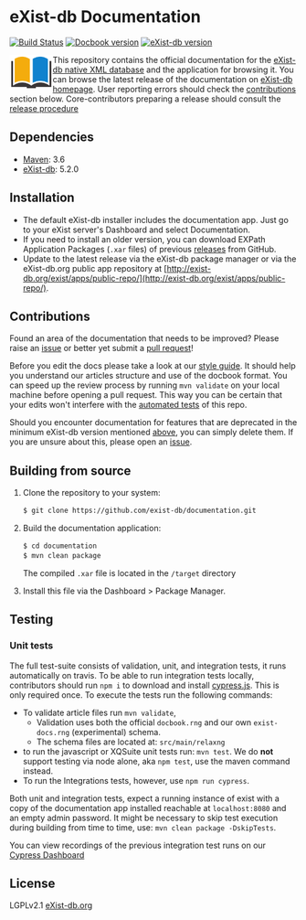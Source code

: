 # eXist-db Documentation
[![Build Status](https://travis-ci.com/eXist-db/documentation.svg?branch=master)](https://travis-ci.com/eXist-db/documentation)
[![Docbook version](https://img.shields.io/badge/docbook-5.1-19a5a4.svg)](http://docbook.org/xml/5.1/)
[![eXist-db version](https://img.shields.io/badge/eXist_db-5.2.0-blue.svg)](http://www.exist-db.org/exist/apps/homepage/index.html)

<img src="src/main/xar-resources/icon.png" align="left" width="15%"/>

This repository contains the official documentation for the [eXist-db native XML database](http://www.exist-db.org) and the application for browsing it. You can browse the latest release of the documentation on [eXist-db homepage](http://exist-db.org/exist/apps/doc/). User reporting errors should check the [contributions](#contributions) section below. Core-contributors preparing a release should consult the [release procedure](RELEASE.md)

## Dependencies
-   [Maven](https://maven.apache.org): 3.6
-   [eXist-db](http://exist-db.org): 5.2.0

## Installation
-   The default eXist-db installer includes the documentation app. Just go to your eXist server's Dashboard and select Documentation.
-   If you need to install an older version, you can download EXPath Application Packages (`.xar` files) of previous [releases](https://github.com/eXist-db/documentation/releases) from GitHub.
-   Update to the latest release via the eXist-db package manager or via the eXist-db.org public app repository at [http://exist-db.org/exist/apps/public-repo/](http://exist-db.org/exist/apps/public-repo/).

## Contributions
Found an area of the documentation that needs to be improved? Please raise an [issue](https://github.com/eXist-db/documentation/issues) or better yet submit a [pull request](https://github.com/eXist-db/documentation/pulls)!

Before you edit the docs please take a look at our [style guide](https://www.exist-db.org/exist/apps/doc/author-reference). It should help you understand our articles structure and use of the docbook format. You can speed up the review process by running `mvn validate` on your local machine before opening a pull request. This way you can be certain that your edits won't interfere with the [automated tests](https://travis-ci.org/eXist-db/documentation) of this repo.

Should you encounter documentation for features that are deprecated in the minimum eXist-db version mentioned [above](#dependencies), you can simply delete them. If you are unsure about this, please open an [issue](https://github.com/eXist-db/documentation/issues).

## Building from source
1.  Clone the repository to your system:
    ```bash
    $ git clone https://github.com/exist-db/documentation.git
    ```

2.  Build the documentation application:
    ```bash
    $ cd documentation
    $ mvn clean package
    ```
    The compiled `.xar` file is located in the `/target` directory

3.  Install this file via the Dashboard > Package Manager.

## Testing

### Unit tests
The full test-suite consists of validation, unit, and integration tests, it runs automatically on travis. To be able to run integration tests locally, contributors should run `npm i` to download and install [cypress.js](https://www.cypress.io). This is only required once. To execute the tests run the following commands:          
-   To validate article files run `mvn validate`,
    -   Validation uses both the official `docbook.rng` and our own `exist-docs.rng` (experimental) schema.
    -   The schema files are located at: `src/main/relaxng`
-   to run the javascript or XQSuite unit tests run: `mvn test`. We do **not** support testing via node alone, aka `npm test`, use the maven command instead.
-   To run the Integrations tests, however, use `npm run cypress`.

Both unit and integration tests, expect a running instance of exist with a copy of the documentation app installed reachable at `localhost:8080` and an empty admin password. It might be necessary to skip test execution during building from time to time, use: `mvn clean package -DskipTests`.

You can view recordings of the previous integration test runs on our [Cypress Dashboard](https://dashboard.cypress.io/#/projects/h8zx19/runs)

## License
LGPLv2.1 [eXist-db.org](http://exist-db.org/exist/apps/homepage/index.html)
